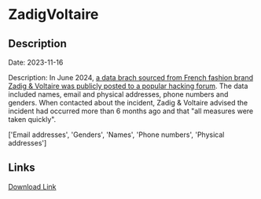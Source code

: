 # ZadigVoltaire

## Description

Date: 2023-11-16

Description:
In June 2024, <a href="https://x.com/h4ckmanac/status/1798228918006091819" target="_blank" rel="noopener">a data brach sourced from French fashion brand Zadig & Voltaire was publicly posted to a popular hacking forum</a>. The data included names, email and physical addresses, phone numbers and genders. When contacted about the incident, Zadig & Voltaire advised the incident had occurred more than 6 months ago and that &quot;all measures were taken quickly&quot;.


['Email addresses', 'Genders', 'Names', 'Phone numbers', 'Physical addresses']

## Links

[Download Link](https://link-to.net/1229997/671.139439674211/dynamic/?r=aHR0cHM6Ly93d3cubWVkaWFmaXJlLmNvbS92aWV3L2I5QmR2b203RnJmOWpaMy96YWRpZy1ldC12b2x0YWlyZS5jb20vZmlsZQ==)